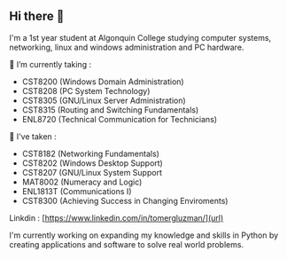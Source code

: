 ## Hi there 👋

I'm a 1st year student at Algonquin College studying computer systems, networking, linux and windows administration and PC hardware.

🔭 I’m currently taking : 
- CST8200 (Windows Domain Administration)
- CST8208 (PC System Technology)
- CST8305 (GNU/Linux Server Administration)
- CST8315 (Routing and Switching Fundamentals)
- ENL8720 (Technical Communication for Technicians)

🌱 I've taken : 
- CST8182 (Networking Fundamentals)
- CST8202 (Windows Desktop Support)
- CST8207 (GNU/Linux System Support
- MAT8002 (Numeracy and Logic)
- ENL1813T (Communications I)
- CST8300 (Achieving Success in Changing Enviroments)

Linkdin : [https://www.linkedin.com/in/tomergluzman/](url)

I'm currently working on expanding my knowledge and skills in Python by creating applications and software to solve real world problems.
